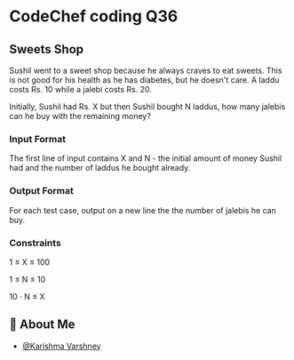# CodeChef coding Q36

## Sweets Shop
Sushil went to a sweet shop because he always craves to eat sweets. This is not good for his health as he has diabetes, but he doesn't care. A laddu costs Rs. 
10 while a jalebi costs Rs. 
20.

Initially, Sushil had Rs. 
X but then Sushil bought 
N laddus, how many jalebis can he buy with the remaining money?

### Input Format
The first line of input contains 
X and 
N - the initial amount of money Sushil had and the number of laddus he bought already.
### Output Format
For each test case, output on a new line the the number of jalebis he can buy.

### Constraints
 1
≤
X
≤
100

1
≤
N
≤
10

10
⋅
N
≤
X

## 🚀 About Me

- [@Karishma Varshney](https://github.com/Karishma-Varshney)

